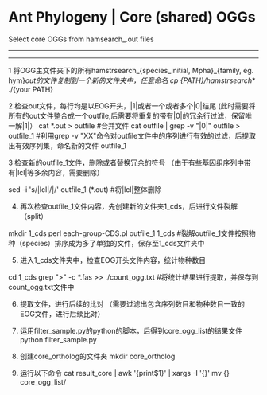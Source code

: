 # Ant Phylogeny | Core (shared) OGGs

Select core OGGs from hamsearch_<species>.out files

-------------------------------------------------------------------------------------------------------------------



-------------------------------------------------------------------------------------------------------------------



1 将OGG主文件夹下的所有hamstrsearch_{species_initial, Mpha}_{family, eg. hym}_out的文件复制到一个新的文件夹中，任意命名
  cp {PATH}/hamstrsearch_* ./{your PATH}

2 检查out文件，每行均是以EOG开头，|1|或者一个或者多个|0|结尾
  (此时需要将所有的out文件整合成一个outfile,后需要将重复的带有|0|的冗余行过滤，保留唯一解|1|）
  cat *.out > outfile #合并文件
  cat outfile | grep -v "|0|" outfile > outfile_1 #利用grep -v "XX"命令对outfile文件中的序列进行有效的过滤，后提取出有效序列集，命名新的文件
  outfile_1

3 检查新的outfile_1文件，删除或者替换冗余的符号
（由于有些基因组序列中带有|lcl|等多余内容，需要删除）

sed -i 's/|lcl|/|/' outfile_1  (*.out) #将|lcl|整体删除


4. 再次检查outfile_1文件内容，先创建新的文件夹1_cds，后进行文件裂解（split）

mkdir 1_cds
perl each-group-CDS.pl outfile_1 1_cds #裂解outfile_1文件按照物种（species）排序成为多了单独的文件，保存至1_cds文件夹中

5. 进入1_cds文件夹中，检查EOG开头文件内容，统计物种数目

cd 1_cds
grep ">" -c *.fas >> ./count_ogg.txt #将统计结果进行提取，并保存到count_ogg.txt文件中

6. 提取文件，进行后续的比对
（需要过滤出包含序列数目和物种数目一致的EOG文件，进行后续比对）

7. 运用filter_sample.py的python的脚本，后得到core_ogg_list的结果文件
python filter_sample.py

8. 创建core_ortholog的文件夹
mkdir core_ortholog

9. 运行以下命令
cat result_core | awk '{print$1}' | xargs -I '{}' mv {} core_ogg_list/
